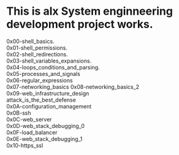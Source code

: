 # This is alx System enginneering development project works.

0x00-shell_basics. <br>
0x01-shell_permissions. <br>
0x02-shell_redirections. <br>
0x03-shell_variables_expansions. <br>
0x04-loops_conditions_and_parsing. <br>
0x05-processes_and_signals <br>
0x06-regular_expressions <br>
0x07-networking_basics <be>
0x08-networking_basics_2 <br>
0x09-web_infrastructure_design <br>
attack_is_the_best_defense <br>
0x0A-configuration_management <br>
0x0B-ssh <br>
0x0C-web_server <br>
0x0D-web_stack_debugging_0 <br>
0x0F-load_balancer <br>
0x0E-web_stack_debugging_1 <br>
0x10-https_ssl <br>
